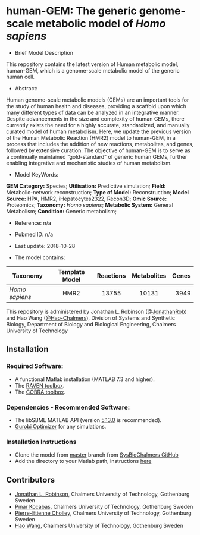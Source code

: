 # human-GEM: The generic genome-scale metabolic model of _Homo sapiens_

- Brief Model Description

This repository contains the latest version of Human metabolic model, human-GEM, which is a genome-scale metabolic model of the generic human cell.

- Abstract:

Human genome-scale metabolic models (GEMs) are an important tools for the study of human health and diseases, providing a scaffold upon which many different types of data can be analyzed in an integrative manner. Despite advancements in the size and complexity of human GEMs, there currently exists the need for a highly accurate, standardized, and manually curated model of human metabolism. Here, we update the previous version of the Human Metabolic Reaction (HMR2) model to human-GEM, in a process that includes the addition of new reactions, metabolites, and genes, followed by extensive curation. The objective of human-GEM is to serve as a continually maintained “gold-standard” of generic human GEMs, further enabling integrative and mechanistic studies of human metabolism. 

- Model KeyWords:

**GEM Category:** Species; **Utilisation:** Predictive simulation; **Field:** Metabolic-network reconstruction; **Type of Model:** Reconstruction; **Model Source:** HPA, HMR2, iHepatocytes2322, Recon3D; **Omic Source:** Proteomics; **Taxonomy:** _Homo sapiens_; **Metabolic System:** General Metabolism; **Condition:** Generic metabolism;

- Reference: n/a

- Pubmed ID: n/a

- Last update: 2018-10-28


- The model contains:

|Taxonomy | Template Model | Reactions | Metabolites| Genes |
| ------------- |:-------------:|:-------------:|:-------------:|-----:|
|_Homo sapiens_ |	HMR2|	13755|	10131|	3949|



This repository is administered by Jonathan L. Robinson ([@JonathanRob](https://github.com/jonathanrob)) and Hao Wang ([@Hao-Chalmers](https://github.com/hao-chalmers)), Division of Systems and Synthetic Biology, Department of Biology and Biological Engineering, Chalmers University of Technology



## Installation

### Required Software:
* A functional Matlab installation (MATLAB 7.3 and higher).
* The [RAVEN toolbox](https://github.com/SysBioChalmers/RAVEN).
* The [COBRA toolbox](https://github.com/opencobra/cobratoolbox).


### Dependencies - Recommended Software:
* The libSBML MATLAB API (version [5.13.0](https://sourceforge.net/projects/sbml/files/libsbml/5.13.0/stable/MATLAB%20interface/) is recommended).
* [Gurobi Optimizer](http://www.gurobi.com/registration/download-reg) for any simulations.


### Installation Instructions
* Clone the model from [master](https://github.com/SysBioChalmers/) branch from [SysBioChalmers GitHub](https://github.com/SysBioChalmers)
* Add the directory to your Matlab path, instructions [here](https://se.mathworks.com/help/matlab/ref/addpath.html?requestedDomain=www.mathworks.com)


## Contributors
- [Jonathan L. Robinson](https://www.chalmers.se/en/Staff/Pages/jonrob.aspx), Chalmers University of Technology, Gothenburg Sweden
- [Pınar Kocabaş](https://www.chalmers.se/en/staff/Pages/kocabas.aspx), Chalmers University of Technology, Gothenburg Sweden
- [Pierre-Etienne Cholley](https://www.chalmers.se/en/staff/Pages/cholley.aspx), Chalmers University of Technology, Gothenburg Sweden
- [Hao Wang](https://www.chalmers.se/en/staff/Pages/hao-wang.aspx), Chalmers University of Technology, Gothenburg Sweden
